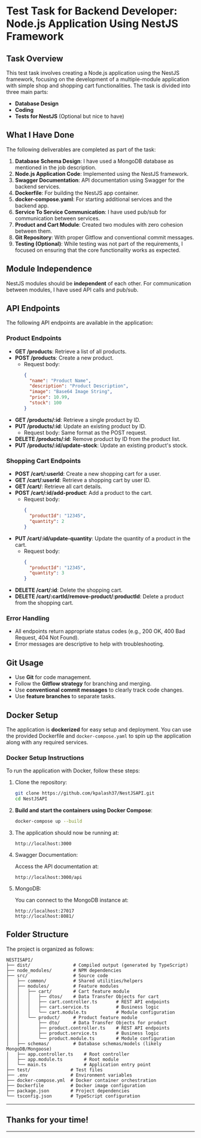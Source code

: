 
# Test Task for Backend Developer: Node.js Application Using NestJS Framework

## Task Overview
This test task involves creating a Node.js application using the NestJS framework, focusing on the development of a multiple-module application with simple shop and shopping cart functionalities. The task is divided into three main parts:
- **Database Design**
- **Coding**
- **Tests for NestJS** (Optional but nice to have)

## What I Have Done
The following deliverables are completed as part of the task:
1. **Database Schema Design**: I have used a MongoDB database as mentioned in the job description.
2. **Node.js Application Code**: Implemented using the NestJS framework.
3. **Swagger Documentation**: API documentation using Swagger for the backend services.
4. **Dockerfile**: For building the NestJS app container.
5. **docker-compose.yaml**: For starting additional services and the backend app.
6. **Service To Service Communication**: I have used pub/sub for communication between services.
7. **Product and Cart Module**: Created two modules with zero cohesion between them.
8. **Git Repository**: With proper Gitflow and conventional commit messages.
9. **Testing (Optional)**: While testing was not part of the requirements, I focused on ensuring that the core functionality works as expected.

## Module Independence
NestJS modules should be **independent** of each other. For communication between modules, I have used API calls and pub/sub.

## API Endpoints

The following API endpoints are available in the application:

### Product Endpoints
- **GET /products**: Retrieve a list of all products.
- **POST /products**: Create a new product.
    - Request body:
      ```json
      {
        "name": "Product Name",
        "description": "Product Description",
        "image": "Base64 Image String",
        "price": 10.99,
        "stock": 100
      }
      ```
- **GET /products/:id**: Retrieve a single product by ID.
- **PUT /products/:id**: Update an existing product by ID.
    - Request body: Same format as the POST request.
- **DELETE /products/:id**: Remove product by ID from the product list.
- **PUT /products/:id/update-stock**: Update an existing product's stock.

### Shopping Cart Endpoints
- **POST /cart/:userId**: Create a new shopping cart for a user.
- **GET /cart/:userId**: Retrieve a shopping cart by user ID.
- **GET /cart/**: Retrieve all cart details.
- **POST /cart/:id/add-product**: Add a product to the cart.
    - Request body:
      ```json
      {
        "productId": "12345",
        "quantity": 2
      }
      ```
- **PUT /cart/:id/update-quantity**: Update the quantity of a product in the cart.
    - Request body:
      ```json
      {
        "productId": "12345",
        "quantity": 3
      }
      ```
- **DELETE /cart/:id**: Delete the shopping cart.
- **DELETE /cart/:cartId/remove-product/:productId**: Delete a product from the shopping cart.

### Error Handling
- All endpoints return appropriate status codes (e.g., 200 OK, 400 Bad Request, 404 Not Found).
- Error messages are descriptive to help with troubleshooting.

## Git Usage
- Use **Git** for code management.
- Follow the **Gitflow strategy** for branching and merging.
- Use **conventional commit messages** to clearly track code changes.
- Use **feature branches** to separate tasks.

## Docker Setup
The application is **dockerized** for easy setup and deployment. You can use the provided Dockerfile and `docker-compose.yaml` to spin up the application along with any required services.

### Docker Setup Instructions

To run the application with Docker, follow these steps:

1. Clone the repository:

   ```bash
   git clone https://github.com/kpalash37/NestJSAPI.git
   cd NestJSAPI
   ```

2. **Build and start the containers using Docker Compose**:

   ```bash
   docker-compose up --build
   ```

3. The application should now be running at:

   ```
   http://localhost:3000
   ```

4. Swagger Documentation:

   Access the API documentation at:

   ```
   http://localhost:3000/api
   ```

5. MongoDB:

   You can connect to the MongoDB instance at:

   ```
   http://localhost:27017
   http://localhost:8081/
   ```

## Folder Structure

The project is organized as follows:

```
NESTISAPI/
├── dist/                # Compiled output (generated by TypeScript)
├── node_modules/        # NPM dependencies
├── src/                 # Source code
│   ├── common/          # Shared utilities/helpers
│   ├── modules/         # Feature modules
│   │   ├── cart/        # Cart feature module
│   │   │   ├── dtos/    # Data Transfer Objects for cart
│   │   │   ├── cart.controller.ts       # REST API endpoints
│   │   │   ├── cart.service.ts          # Business logic
│   │   │   └── cart.module.ts           # Module configuration
│   │   └── product/     # Product feature module
│   │       ├── dto/     # Data Transfer Objects for product
│   │       ├── product.controller.ts    # REST API endpoints
│   │       ├── product.service.ts       # Business logic
│   │       └── product.module.ts        # Module configuration
│   ├── schemas/         # Database schemas/models (likely MongoDB/Mongoose)
│   ├── app.controller.ts    # Root controller
│   ├── app.module.ts        # Root module
│   └── main.ts              # Application entry point
├── test/               # Test files
├── .env                # Environment variables
├── docker-compose.yml  # Docker container orchestration
├── Dockerfile          # Docker image configuration
├── package.json        # Project dependencies
└── tsconfig.json       # TypeScript configuration
```

---

## Thanks for your time!
---

